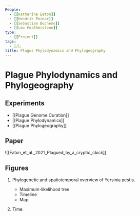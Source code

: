 ```yaml
---
People:
  - [[Katherine Eaton]]
  - [[Hendrik Poinar]]
  - [[Sebastian Duchene]]
  - [[Leo Featherstone]]
type:
  - [[Project]]  
tags: 
  - 📝/🌱 
title: Plague Phylodynamics and Phylogeography
---
```


# Plague Phylodynamics and Phylogeography

## Experiments

- [[Plague Genome Curation]]
- [[Plague Phylodynamics]]
- [[Plague Phylogeography]]

## Paper

![[Eaton_et_al._2021_Plagued_by_a_cryptic_clock]]

## Figures

1. Phylogenetic and spatiotemporal overview of Yersinia pestis.
	- Maximum-likelihood tree
	- Timeline
	- Map


2. Time 



